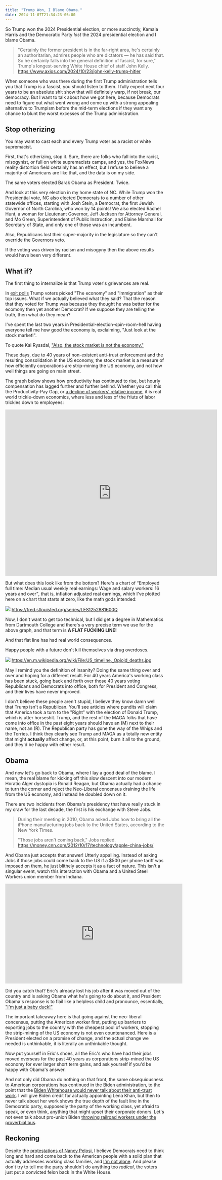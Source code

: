 ```yaml
---
title: "Trump Won, I Blame Obama."
date: 2024-11-07T21:34:23-05:00
---
```


So Trump won the 2024 Presidential election, or more succinctly, Kamala Harris
and the Democratic Party _lost_ the 2024 presidential election and I blame
Obama.

> "Certainly the former president is in the far-right area, he's certainly an
> authoritarian, admires people who are dictators — he has said that. So he
> certainly falls into the general definition of fascist, for sure," Trump's
> longest-serving White House chief of staff John Kelly.
> https://www.axios.com/2024/10/23/john-kelly-trump-hitler

When someone who was there during the first Trump administration tells you that
Trump is a fascist, you should listen to them. I fully expect next four years to
be an absolute shit show that will definitely warp, if not break, our democracy.
But I want to talk about how we got here, because Democrats need to figure out
what went wrong and come up with a strong appealing alternative to Trumpism
before the mid-term elections if they want any chance to blunt the worst
excesses of the Trump administration.

## Stop otherizing

You may want to cast each and every Trump voter as a racist or white
supremacist.

First, that's otherizing, stop it. Sure, there are folks who fall into the
racist, misogynist, or full on white supremacists camps, and yes, the FoxNews
reality distortion field certainly has an effect, but I refuse to believe a
majority of Americans are like that, and the data is on my side.

The same voters elected Barak Obama as President. Twice.

And look at this very election in my home state of NC. While Trump won the
Presidential vote, NC also elected Democrats to a number of other statewide
offices, starting with Josh Stein, a Democrat, the first Jewish Governor of
North Carolina, who won by 14 points! We also elected Rachel Hunt, a woman for
Lieutenant Governor, Jeff Jackson for Attorney General, and Mo Green,
Superintendent of Public Instruction, and Elaine Marshall for Secretary of
State, and only one of those was an incumbent.

Also, Republicans lost their super-majority in the legislature so they can't
override the Governors veto.

If the voting was driven by racism and misogyny then the above results would
have been very different.

## What if?

The first thing to internalize is that Trump voter's grievances are real.

In [exit polls](https://www.nbcnews.com/politics/2024-elections/exit-polls)
Trump voters picked "The economy" and "Immigration" as their top issues. What if
we actually believed what they said? That the reason that they voted for Trump
was because they thought he was better for the ecomony then yet another
Democrat? If we suppose they are telling the truth, then what do they mean?

I've spent the last two years in Presidential-election-spin-room-hell having
everyone tell me how good the economy is, exclaiming, "Just look at the stock
market!".

To quote Kai Ryssdal, ["Also, the stock market is not the
economy."](https://x.com/kairyssdal/status/1822249482966253918)

These days, due to 40 years of non-existent anti-trust enforcement and the
resulting consolidation in the US economy, the stock market is a measure of how
efficiently corporations are strip-mining the US economy, and not how well
things are going on main street.

The graph below shows how productivity has continued to rise, but hourly
compensation has lagged further and further behind. Whether you call this the
Productivity-Pay Gap, or [a decline of workers’ relative
income](https://economicsfromthetopdown.com/2020/01/17/debunking-the-productivity-pay-gap/#:~:text=For%20that%20reason%2C%20I%20think%20the%20%E2%80%98productivity%2Dpay%20gap%E2%80%99%20needs%20to%20be%20called%20what%20it%20actually%20is%20%E2%80%94%20a%20decline%20of%20workers%E2%80%99%20relative%20income.),
it is real world trickle-down economics, where less and less of the friuts of
labor trickles down to employees:

<iframe src="https://fred.stlouisfed.org/graph/graph-landing.php?g=1zQrn&width=670&height=475" scrolling="no" frameborder="0" style="overflow:hidden; width:670px; height:525px;" allowTransparency="true" loading="lazy"></iframe>

But what does this look like from the bottom? Here's a chart of <q>Employed full
time: Median usual weekly real earnings: Wage and salary workers: 16 years and
over</q>, that is, inflation adjusted real earnings, which I've plotted here on
a chart that starts at zero, like the math gods intended:

![](./real-earnings.png) https://fred.stlouisfed.org/series/LES1252881600Q

Now, I don't want to get too technical, but I did get a degree in Mathematics from Dartmouth College
and there's a very precise term we use for the above graph, and that term is **A FLAT FUCKING LINE!**

And that flat line has had real world consequences.

Happy people with a future don't kill themselves via drug overdoses.

![](./opioid_deaths.jpg) https://en.m.wikipedia.org/wiki/File:US_timeline._Opioid_deaths.jpg

May I remind you the definition of insanity? Doing the same thing over and over
and hoping for a different result. For 40 years America's working class has been
stuck, going back and forth over those 40 years voting Republicans and Democrats
into office, both for President and Congress, and their lives have never
improved.

I don't believe these people aren't stupid, I believe they know damn well that
Trump isn't a Republican. You'll see articles where pundits will claim that
America took a turn to the "Right" with the election of Donald Trump, which is
utter horseshit. Trump, and the rest of the MAGA folks that have come into
office in the past eight years should have an (M) next to their name, not an
(R). The Republican party has gone the way of the Whigs and the Torries. I think
they clearly see Trump and MAGA as a totally new entity that might **actually**
affect change, or, at this point, burn it all to the ground, and they'd be happy
with either result.

## Obama

And now let's go back to Obama, where I lay a good deal of the blame. I mean,
the real blame for kicking off this slow descent into our modern Horatio Alger
dystopia is Ronald Reagan, but Obama actually had a chance to turn the corner
and reject the Neo-Liberal concensus draining the life from the US economy, and
instead he doubled down on it.

There are two incidents from Obama's presidency that have really stuck in my
craw for the last decade, the first is his exchange with Steve Jobs.

> During their meeting in 2010, Obama asked Jobs how to bring all the iPhone
> manufacturing jobs back to the United States, according to the New York Times.
>
> "Those jobs aren't coming back," Jobs replied. https://money.cnn.com/2012/10/17/technology/apple-china-jobs/

And Obama just accepts that answer! Utterly appalling. Instead of asking Jobs if
those jobs could come back to the US if a $500 per phone tariff was imposed on
them, he just blithely accepts it as a fact of nature. This isn't a singular
event, watch this interaction with Obama and a United Steel Workers union member
from Indiana.

<iframe width="560" height="315" src="https://www.youtube.com/embed/CKpso3vhZtw?si=mjmo16io9Wue0tBw" title="YouTube video player" frameborder="0" allow="accelerometer; autoplay; clipboard-write; encrypted-media; gyroscope; picture-in-picture; web-share" referrerpolicy="strict-origin-when-cross-origin" allowfullscreen></iframe>

Did you catch that? Eric's already lost his job after it was moved out of the
country and is asking Obama what he's going to do about it, and President
Obama's response is to flail like a helpless child and pronounce, essentially,
["I'm just a baby
duck!"](https://youtube.com/clip/UgkxlZLpp0KxfNisr1Nz5y0NtvaUgxFDV3Pz?si=6nXjf-mC2OsXtBl8)

The important takeaway here is that going against the neo-liberal concensus,
putting the American worker first, putting up barriers to exporting jobs to the
country with the cheapest pool of workers, stopping the strip-mining of the US
economy is not even countenanced. Here is a President elected on a promise of
change, and the actual change we needed is unthinkable, it is literally an
unthinkable thought.

Now put yourself in Eric's shoes, all the Eric's who have had their jobs moved
overseas for the past 40 years as corporations strip-mined the US economy for
ever larger short term gains, and ask yourself if you'd be happy with Obama's
answer.

And not only did Obama do nothing on that front, the same obsequiousness to
American corporations has continued in the Biden administration, to the point
that the [Biden Whitehouse would never talk about their anti-trust
work](https://www.thebignewsletter.com/p/why-does-the-biden-white-house-hate?utm_campaign=email-half-post&r=5tftr&utm_source=substack&utm_medium=email).
I will give Biden credit for actually appointing Lena Khan, but then to never
talk about her work shows the true depth of the fault line in the Democratic
party, supposedly the party of the working class, yet afraid to speak, or even
think, anything that might upset their corporate donors. Let's not even talk
about pro-union Biden [throwing railroad workers under the proverbial
bus](https://www.reuters.com/world/us/biden-signs-bill-block-us-railroad-strike-2022-12-02/).

## Reckoning

Despite the [protestations of Nancy
Pelosi](https://www.youtube.com/watch?v=O9fSK2AR594), I believe Democrats need
to think long and hard and come back to the American people with a solid plan
that actually addresses working class families, and [I'm not
alone](https://bitworking.org/news/2024/11/bernie-sanders-statement-on-democrats-losing-the-2024-presidential-election/).
And please don't try to tell me the party shouldn't do anything too _radical_,
the voters just put a convicted felon back in the White House.
